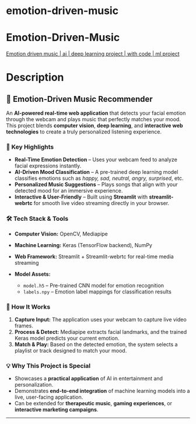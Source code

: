 # emotion-driven-music
<h1>Emotion-Driven-Music</h1>
<a href="https://github.com/rohittechie/Emotion-Driven-Music/tree/main">Emotion driven music | ai | deep learning project | with code | ml project</a>

<h1>Description</h1>

## 🎵 Emotion-Driven Music Recommender

An **AI-powered real-time web application** that detects your facial emotion through the webcam and plays music that perfectly matches your mood. This project blends **computer vision**, **deep learning**, and **interactive web technologies** to create a truly personalized listening experience.

### 🌟 Key Highlights

* **Real-Time Emotion Detection** – Uses your webcam feed to analyze facial expressions instantly.
* **AI-Driven Mood Classification** – A pre-trained deep learning model classifies emotions such as *happy, sad, neutral, angry, surprised*, etc.
* **Personalized Music Suggestions** – Plays songs that align with your detected mood for an immersive experience.
* **Interactive & User-Friendly** – Built using **Streamlit** with **streamlit-webrtc** for smooth live video streaming directly in your browser.

### 🛠️ Tech Stack & Tools

* **Computer Vision:** OpenCV, Mediapipe
* **Machine Learning:** Keras (TensorFlow backend), NumPy
* **Web Framework:** Streamlit + Streamlit-webrtc for real-time media streaming
* **Model Assets:**

  * `model.h5` – Pre-trained CNN model for emotion recognition
  * `labels.npy` – Emotion label mappings for classification results

### 🚀 How It Works

1. **Capture Input:** The application uses your webcam to capture live video frames.
2. **Process & Detect:** Mediapipe extracts facial landmarks, and the trained Keras model predicts your current emotion.
3. **Match & Play:** Based on the detected emotion, the system selects a playlist or track designed to match your mood.

### 💡 Why This Project is Special

* Showcases a **practical application** of AI in entertainment and personalization.
* Demonstrates **end-to-end integration** of machine learning models into a live, user-facing application.
* Can be extended for **therapeutic music**, **gaming experiences**, or **interactive marketing campaigns**.

---

